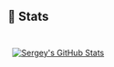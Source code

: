 ## 🥇 Stats

<br>

<a href="https://github.com/SergeyOvsyanik">
  <img align="center" style="margin:0.5rem" src="https://github-readme-stats.vercel.app/api?username=sergeyovsyanik&hide_border=true&show_icons=true&line_height=28&count_private=true&title_color=ffffff&text_color=c9cacc&icon_color=58a6ff&bg_color=161b22" alt="Sergey's GitHub Stats" />
</a>

<!--
**SergeyOvsyanik/SergeyOvsyanik** is a ✨ _special_ ✨ repository because its `README.md` (this file) appears on your GitHub profile.

Here are some ideas to get you started:

- 🔭 I’m currently working on ...
- 🌱 I’m currently learning ...
- 👯 I’m looking to collaborate on ...
- 🤔 I’m looking for help with ...
- 💬 Ask me about ...
- 📫 How to reach me: ...
- 😄 Pronouns: ...
- ⚡ Fun fact: ...
-->
